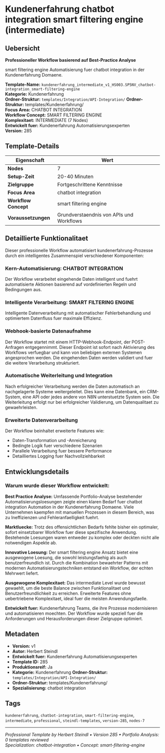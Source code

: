 # Kundenerfahrung chatbot integration smart filtering engine (intermediate)

## Uebersicht

**Professioneller Workflow basierend auf Best-Practice Analyse**

smart filtering engine Automatisierung fuer chatbot integration in der Kundenerfahrung Domaene.

**Template-Name:** `kundenerfahrung_intermediate_v1_HS003.SP5NV_chatbot-integration_smart-filtering-engine`  
**Kategorie:** Kundenerfahrung  
**Ordner-Struktur:** `templates/Integration/API-Integration/`
**Ordner-Struktur:** templates/Kundenerfahrung/  
**Focus Area:** CHATBOT INTEGRATION  
**Workflow Concept:** SMART FILTERING ENGINE  
**Komplexitaet:** INTERMEDIATE (7 Nodes)  
**Entwickelt fuer:** Kundenerfahrung Automatisierungsexperten  
**Version:** 285

## Template-Details

| **Eigenschaft** | **Wert** |
|------------------|----------|
| **Nodes** | 7 |
| **Setup-Zeit** | 20-40 Minuten |
| **Zielgruppe** | Fortgeschrittene Kenntnisse |
| **Focus Area** | chatbot integration |
| **Workflow Concept** | smart filtering engine |
| **Voraussetzungen** | Grundverstaendnis von APIs und Workflows |

## Detaillierte Funktionalitaet

Dieser professionelle Workflow automatisiert kundenerfahrung-Prozesse durch ein intelligentes Zusammenspiel verschiedener Komponenten:

### Kern-Automatisierung: CHATBOT INTEGRATION
Der Workflow verarbeitet eingehende Daten intelligent und fuehrt automatisierte Aktionen basierend auf vordefinierten Regeln und Bedingungen aus.

### Intelligente Verarbeitung: SMART FILTERING ENGINE
Intelligente Datenverarbeitung mit automatischer Fehlerbehandlung und optimiertem Datenfluss fuer maximale Effizienz.

### Webhook-basierte Datenaufnahme
Der Workflow startet mit einem HTTP-Webhook-Endpoint, der POST-Anfragen entgegennimmt. Dieser Endpoint ist sofort nach Aktivierung des Workflows verfuegbar und kann von beliebigen externen Systemen angesprochen werden. Die eingehenden Daten werden validiert und fuer die weitere Verarbeitung strukturiert.

### Automatische Weiterleitung und Integration
Nach erfolgreicher Verarbeitung werden die Daten automatisch an nachgelagerte Systeme weitergeleitet. Dies kann eine Datenbank, ein CRM-System, eine API oder jedes andere von N8N unterstuetzte System sein. Die Weiterleitung erfolgt nur bei erfolgreicher Validierung, um Datenqualitaet zu gewaehrleisten.

### Erweiterte Datenverarbeitung
Der Workflow beinhaltet erweiterte Features wie:
- Daten-Transformation und -Anreicherung
- Bedingte Logik fuer verschiedene Szenarien
- Parallele Verarbeitung fuer bessere Performance
- Detailliertes Logging fuer Nachvollziehbarkeit



## Entwicklungsdetails

### Warum wurde dieser Workflow entwickelt:

**Best Practice Analyse:** Umfassende Portfolio-Analyse bestehender Automatisierungsloesungen zeigte einen klaren Bedarf fuer chatbot integration Automation in der Kundenerfahrung Domaene. Viele Unternehmen kaempfen mit manuellen Prozessen in diesem Bereich, was zu Ineffizienzen und Fehleranfaelligkeit fuehrt.

**Marktluecke:** Trotz des offensichtlichen Bedarfs fehlte bisher ein optimaler, sofort einsetzbarer Workflow fuer diese spezifische Anwendung. Bestehende Loesungen waren entweder zu komplex oder deckten nicht alle notwendigen Aspekte ab.

**Innovative Loesung:** Der smart filtering engine Ansatz bietet eine ausgewogene Loesung, die sowohl leistungsfaehig als auch benutzerfreundlich ist. Durch die Kombination bewaehrter Patterns mit modernen Automatisierungstechniken entstand ein Workflow, der echten Mehrwert liefert.

**Ausgewogene Komplexitaet:** Das intermediate Level wurde bewusst gewaehlt, um die beste Balance zwischen Funktionalitaet und Benutzerfreundlichkeit zu erreichen. Erweiterte Features ohne uebertriebene Komplexitaet, ideal fuer die meisten Anwendungsfaelle.

**Entwickelt fuer:** Kundenerfahrung Teams, die ihre Prozesse modernisieren und automatisieren moechten. Der Workflow wurde speziell fuer die Anforderungen und Herausforderungen dieser Zielgruppe optimiert.

## Metadaten

- **Version:** v1
- **Autor:** Herbert Steindl
- **Entwickelt fuer:** Kundenerfahrung Automatisierungsexperten
- **Template ID:** 285
- **Produktionsreif:** Ja
- **Kategorie:** Kundenerfahrung
**Ordner-Struktur:** `templates/Integration/API-Integration/`
- **Ordner-Struktur:** templates/Kundenerfahrung/
- **Spezialisierung:** chatbot integration

## Tags

`kundenerfahrung`, `chatbot-integration`, `smart-filtering-engine`, `intermediate`, `professional`, `steindl-templates`, `version-285`, `nodes-7`

---

*Professional Template by Herbert Steindl • Version 285 • Portfolio Analysis: 0 templates reviewed*  
*Specialization: chatbot-integration • Concept: smart-filtering-engine*